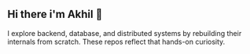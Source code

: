 ## Hi there i'm Akhil 👋


I explore backend, database, and distributed systems by rebuilding their internals from scratch. These repos reflect that hands-on curiosity.

<!--
**Akhil-Desai/Akhil-Desai** is a ✨ _special_ ✨ repository because its `README.md` (this file) appears on your GitHub profile.

Here are some ideas to get you started:

- 🔭 I’m currently working on ...
- 🌱 I’m currently learning ...
- 👯 I’m looking to collaborate on ...
- 🤔 I’m looking for help with ...
- 💬 Ask me about ...
- 📫 How to reach me: ...
- 😄 Pronouns: ...
- ⚡ Fun fact: ...
-->
